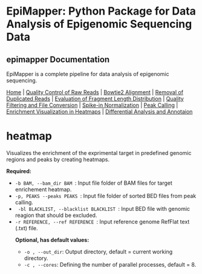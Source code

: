 # EpiMapper: Python Package for Data Analysis of Epigenomic Sequencing Data
## epimapper Documentation

EpiMapper is a complete pipeline for data analysis of epigenomic sequencing.

[Home](README.md) | [Quality Control of Raw Reads](docs/fastqc.md) | [Bowtie2 Alignment](docs/bowtie2_alignment.md) | [Removal of Duplicated Reads](docs/remove_duplicates.md) | [Evaluation of Fragment Length Distribution](docs/fragment_length.md) | [Quality Filtering and File Conversion](docs/filtering.md) | [Spike-in Normalization](docs/spike_in_calibration.md) | [Peak Calling](docs/peak_calling.md) | [Enrichment Visualization in Heatmaps](docs/heatmaps.md) | [Differential Analysis and Annotaion](docs/differential_analysis.md)


# heatmap
Visualizes the enrichment of the exprimental target in predefined genomic regions and peaks by creating heatmaps.



<p><strong>Required:</strong></p>
<ul>
  <li><code>-b BAM, --bam_dir BAM </code>: Input file folder of BAM files for target enrichement heatmap. </li>

  <li><code>-p, PEAKS --peaks PEAKS </code>: Input file folder of sorted BED files from peak calling. </li>

  <li><code> -bl BLACKLIST, --blacklist BLACKLIST </code>: Input BED file with genomic reagion that should be excluded.</li>

  <li><code>-r REFERENCE, --ref REFERENCE </code>: Input reference genome RefFlat text (.txt) file.</li>



<p><strong>Optional, has default values:</strong></p>
<ul>
  <li><code>-o , --out_dir</code>: Output directory, default = current working directory. </li>
   
 <li><code>-c , --cores</code>: Defining the number of parallel processes,  default = 8. </li>

</ul>